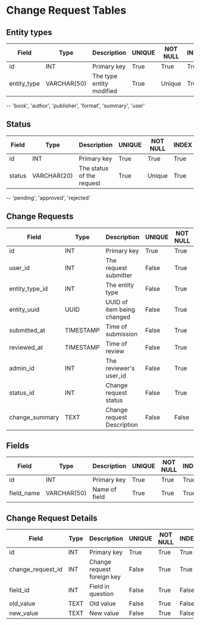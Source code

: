 # Change Request Tables
## Entity types
| Field             | Type        | Description                | UNIQUE | NOT NULL | INDEX |
|-------------------|-------------|----------------------------|--------|----------|-------|
| id                | INT         | Primary key                | True   | True     | True  |
| entity_type       | VARCHAR(50) | The type entity modified   | True   | Unique   | True  |
-- 'book', 'author', 'publisher', 'format', 'summary', 'user'

## Status
| Field             | Type        | Description                | UNIQUE | NOT NULL | INDEX |
|-------------------|-------------|----------------------------|--------|----------|-------|
| id                | INT         | Primary key                | True   | True     | True  |
| status            | VARCHAR(20) | The status of the request  | True   | Unique   | True  |
-- 'pending', 'approved', 'rejected'

## Change Requests
| Field             | Type        | Description                | UNIQUE | NOT NULL | INDEX |
|-------------------|-------------|----------------------------|--------|----------|-------|
| id                | INT         | Primary key                | True   | True     | True  |
| user_id           | INT         | The request submitter      | False  | True     | True  |
| entity_type_id    | INT         | The entity type            | False  | True     | True  |
| entity_uuid       | UUID        | UUID of item being changed | False  | True     | True  |
| submitted_at      | TIMESTAMP   | Time of submission         | False  | True     | False |
| reviewed_at       | TIMESTAMP   | Time of review             | False  | True     | False |
| admin_id          | INT         | The reviewer's user_id     | False  | True     | False |
| status_id         | INT         | Change request status      | False  | True     | True  |
| change_summary    | TEXT        | Change request Description | False  | False    | False |

## Fields
| Field             | Type        | Description                | UNIQUE | NOT NULL | INDEX |
|-------------------|-------------|----------------------------|--------|----------|-------|
| id                | INT         | Primary key                | True   | True     | True  |
| field_name        | VARCHAR(50) | Name of field              | True   | True     | True  |

## Change Request Details
| Field             | Type        | Description                | UNIQUE | NOT NULL | INDEX |
|-------------------|-------------|----------------------------|--------|----------|-------|
| id                | INT         | Primary key                | True   | True     | True  |
| change_request_id | INT         | Change request foreign key | False  | True     | True  |
| field_id          | INT         | Field in question          | False  | True     | False |
| old_value         | TEXT        | Old value                  | False  | True     | False |
| new_value         | TEXT        | New value                  | False  | True     | False |
